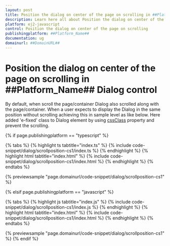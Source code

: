 ```yaml
---
layout: post
title: Position the dialog on center of the page on scrolling in ##Platform_Name## Dialog control | Syncfusion
description: Learn here all about Position the dialog on center of the page on scrolling in Syncfusion ##Platform_Name## Dialog control of Syncfusion Essential JS 2 and more.
platform: ej2-javascript
control: Position the dialog on center of the page on scrolling 
publishingplatform: ##Platform_Name##
documentation: ug
domainurl: ##DomainURL##
---
```


# Position the dialog on center of the page on scrolling in ##Platform_Name## Dialog control

By default, when scroll the page/container Dialog also scrolled along with the page/container. When a user expects to display the Dialog in the same position without scrolling achieving this in sample level as like below. Here added 'e-fixed' class to Dialog element by using [cssClass](../../api/dialog/#cssclass) property and prevent the scrolling.

{% if page.publishingplatform == "typescript" %}

 {% tabs %}
{% highlight ts tabtitle="index.ts" %}
{% include code-snippet/dialog/scrollposition-cs1/index.ts %}
{% endhighlight %}
{% highlight html tabtitle="index.html" %}
{% include code-snippet/dialog/scrollposition-cs1/index.html %}
{% endhighlight %}
{% endtabs %}
        
{% previewsample "page.domainurl/code-snippet/dialog/scrollposition-cs1" %}

{% elsif page.publishingplatform == "javascript" %}

{% tabs %}
{% highlight js tabtitle="index.js" %}
{% include code-snippet/dialog/scrollposition-cs1/index.js %}
{% endhighlight %}
{% highlight html tabtitle="index.html" %}
{% include code-snippet/dialog/scrollposition-cs1/index.html %}
{% endhighlight %}
{% endtabs %}

{% previewsample "page.domainurl/code-snippet/dialog/scrollposition-cs1" %}
{% endif %}